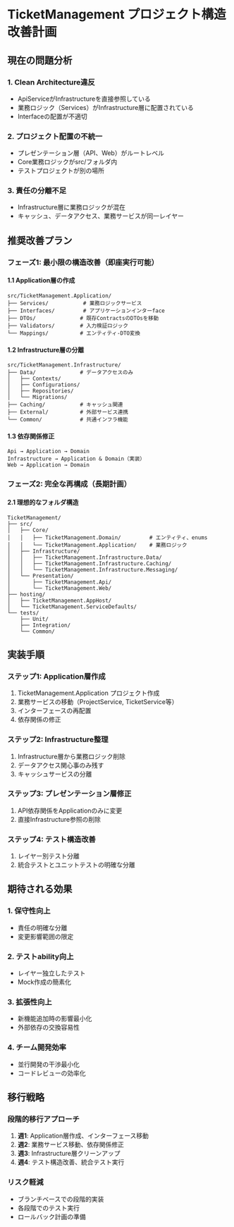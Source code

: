 # TicketManagement プロジェクト構造改善計画

## 現在の問題分析

### 1. **Clean Architecture違反**
- ApiServiceがInfrastructureを直接参照している
- 業務ロジック（Services）がInfrastructure層に配置されている
- Interfaceの配置が不適切

### 2. **プロジェクト配置の不統一**
- プレゼンテーション層（API、Web）がルートレベル
- Core業務ロジックがsrc/フォルダ内
- テストプロジェクトが別の場所

### 3. **責任の分離不足**
- Infrastructure層に業務ロジックが混在
- キャッシュ、データアクセス、業務サービスが同一レイヤー

## 推奨改善プラン

### **フェーズ1: 最小限の構造改善（即座実行可能）**

#### 1.1 Application層の作成
```
src/TicketManagement.Application/
├── Services/           # 業務ロジックサービス
├── Interfaces/         # アプリケーションインターface
├── DTOs/              # 既存ContractsのDTOsを移動
├── Validators/        # 入力検証ロジック
└── Mappings/          # エンティティ-DTO変換
```

#### 1.2 Infrastructure層の分離
```
src/TicketManagement.Infrastructure/
├── Data/              # データアクセスのみ
│   ├── Contexts/
│   ├── Configurations/
│   ├── Repositories/
│   └── Migrations/
├── Caching/           # キャッシュ関連
├── External/          # 外部サービス連携
└── Common/            # 共通インフラ機能
```

#### 1.3 依存関係修正
```
Api → Application → Domain
Infrastructure → Application & Domain（実装）
Web → Application → Domain
```

### **フェーズ2: 完全な再構成（長期計画）**

#### 2.1 理想的なフォルダ構造
```
TicketManagement/
├── src/
│   ├── Core/
│   │   ├── TicketManagement.Domain/         # エンティティ、enums
│   │   └── TicketManagement.Application/    # 業務ロジック
│   ├── Infrastructure/
│   │   ├── TicketManagement.Infrastructure.Data/
│   │   ├── TicketManagement.Infrastructure.Caching/
│   │   └── TicketManagement.Infrastructure.Messaging/
│   └── Presentation/
│       ├── TicketManagement.Api/
│       └── TicketManagement.Web/
├── hosting/
│   ├── TicketManagement.AppHost/
│   └── TicketManagement.ServiceDefaults/
└── tests/
    ├── Unit/
    ├── Integration/
    └── Common/
```

## 実装手順

### ステップ1: Application層作成
1. TicketManagement.Application プロジェクト作成
2. 業務サービスの移動（ProjectService, TicketService等）
3. インターフェースの再配置
4. 依存関係の修正

### ステップ2: Infrastructure整理
1. Infrastructure層から業務ロジック削除
2. データアクセス関心事のみ残す
3. キャッシュサービスの分離

### ステップ3: プレゼンテーション層修正
1. API依存関係をApplicationのみに変更
2. 直接Infrastructure参照の削除

### ステップ4: テスト構造改善
1. レイヤー別テスト分離
2. 統合テストとユニットテストの明確な分離

## 期待される効果

### 1. **保守性向上**
- 責任の明確な分離
- 変更影響範囲の限定

### 2. **テストability向上**
- レイヤー独立したテスト
- Mock作成の簡素化

### 3. **拡張性向上**
- 新機能追加時の影響最小化
- 外部依存の交換容易性

### 4. **チーム開発効率**
- 並行開発の干渉最小化
- コードレビューの効率化

## 移行戦略

### 段階的移行アプローチ
1. **週1**: Application層作成、インターフェース移動
2. **週2**: 業務サービス移動、依存関係修正
3. **週3**: Infrastructure層クリーンアップ
4. **週4**: テスト構造改善、統合テスト実行

### リスク軽減
- ブランチベースでの段階的実装
- 各段階でのテスト実行
- ロールバック計画の準備